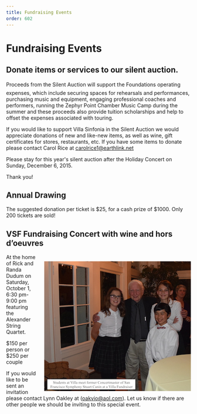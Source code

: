 ```yaml
---
title: Fundraising Events
order: 602
---
```

# Fundraising Events

## Donate items or services to our silent auction.

Proceeds from the Silent Auction will support the Foundations operating expenses, which include securing spaces for rehearsals and performances, purchasing music and equipment, engaging professional coaches and performers, running the Zephyr Point Chamber Music Camp during the summer and these proceeds also provide tuition scholarships and help to offset the expenses associated with touring.

If you would like to support Villa Sinfonia in the Silent Auction we would appreciate donations of new and like-new items, as well as wine, gift certificates for stores, restaurants, etc. If you have some items to donate please contact Carol Rice at  carolrice1@earthlink.net

Please stay for this year's silent auction after the Holiday Concert on Sunday, December 6, 2015.

Thank you!

## Annual Drawing

The suggested donation per ticket is $25, for a cash prize of $1000. Only 200 tickets are sold!

## VSF Fundraising Concert with wine and hors d’oeuvres

<img style="float: right; padding-top: 20px; margin-left: 20px;" width="400px" src="/images/Stuart.jpg"></img> At the home of Rick and Randa Dudum on Saturday, October 1, 6:30 pm-9:00 pm featuring the Alexander String Quartet.

$150 per person or $250 per couple

If you would like to be sent an invitation please contact Lynn Oakley at (oakvio@aol.com). Let us know if there are other people we should be inviting to this special event.
